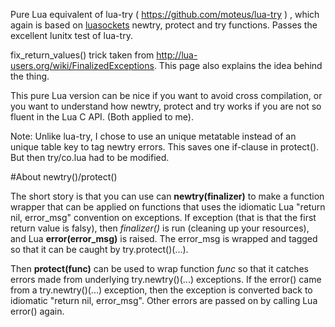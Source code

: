 Pure Lua equivalent of lua-try ( <https://github.com/moteus/lua-try> ) ,
which again is based on 
[luasockets]( http://w3.impa.br/~diego/software/luasocket/socket.html )
newtry, protect and try functions.
Passes the excellent lunitx test of lua-try.

fix_return_values() trick taken from <http://lua-users.org/wiki/FinalizedExceptions>. 
This page also explains the idea behind the thing. 

This pure Lua version can be nice if you want to avoid cross compilation, or
you want to understand how  newtry, protect and try works if you are not so
fluent in the Lua C API. (Both applied to me).

Note: Unlike lua-try, I chose to use an unique metatable instead of an unique 
table key to tag newtry errors. This saves one if-clause in protect().
But then try/co.lua had to be modified.

#About newtry()/protect()

The short story is that you can use can __newtry(finalizer)__ to make a function wrapper 
that can be applied on functions that uses the idiomatic Lua "return nil, error_msg" 
convention on exceptions. If exception (that is that the first return value is falsy), 
then _finalizer()_ is run (cleaning up your resources), and Lua __error(error_msg)__
 is raised. The error_msg is wrapped and tagged so that it can be caught by 
 try.protect()(...).

Then __protect(func)__ can be used to wrap function _func_ so that it catches
errors made from underlying try.newtry()(...) exceptions. 
If the error() came from a try.newtry()(...)
exception, then the exception is converted back to idiomatic "return nil, error_msg".
Other errors are passed on by calling Lua error() again.


